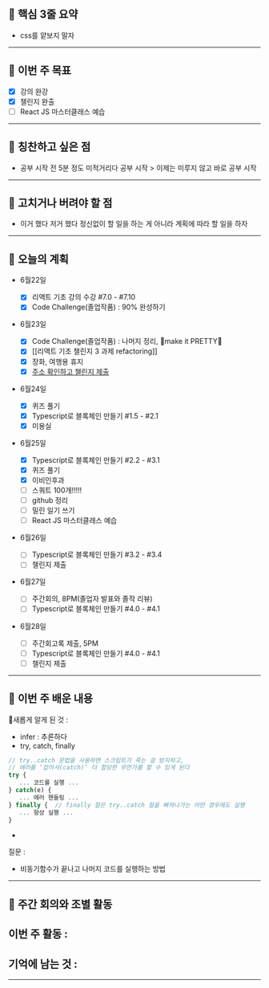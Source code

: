 ##  🦖 **핵심 3줄 요약**
- css를 얕보지 말자
---
## 🦖 **이번 주 목표**
- [x] 강의 완강
- [x] 챌린지 완출
- [ ] React JS 마스터클래스 예습
---
## 🦖 **칭찬하고 싶은 점**
- 공부 시작 전 5분 정도 미적거리다 공부 시작 > 이제는 미루지 않고 바로 공부 시작
---
## 🦖 **고치거나 버려야 할 점**
- 이거 했다 저거 했다 정신없이 할 일을 하는 게 아니라 계획에 따라 할 일을 하자
---
## 🦖 **오늘의 계획**
- 6월22일
    - [x] 리액트 기초 강의 수강 #7.0 - #7.10
    - [x] Code Challenge(졸업작품) : 90% 완성하기
- 6월23일
    - [x] Code Challenge(졸업작품) : 나머지 정리, 🦖make it PRETTY🦖
    - [x] [[리액트 기초 챌린지 3 과제 refactoring]]
    - [x] 장화, 여행용 휴지
    - [x] [주소 확인하고 챌린지 제출](https://codesandbox.io/p/sandbox/marvel-character-j3zrdf)
- 6월24일

	- [x] 퀴즈 풀기
	- [x] Typescript로 블록체인 만들기 #1.5 - #2.1
	- [x] 미용실
- 6월25일
	- [x] Typescript로 블록체인 만들기 #2.2 - #3.1
	- [x] 퀴즈 풀기
	- [x] 이비인후과
	- [ ] 스쿼트 100개!!!!!
	- [ ] github 정리
	- [ ] 밀린 일기 쓰기
	- [ ] React JS 마스터클래스 예습
- 6월26일
	- [ ] Typescript로 블록체인 만들기 #3.2 - #3.4
	- [ ] 챌린지 제출
- 6월27일
	- [ ] 주간회의, 8PM(졸업자 발표와 졸작 리뷰)
	- [ ] Typescript로 블록체인 만들기 #4.0 - #4.1
- 6월28일
	- [ ] 주간회고록 제출, 5PM
	- [ ] Typescript로 블록체인 만들기 #4.0 - #4.1
	- [ ] 챌린지 제출
---
## 🦖 **이번 주 배운 내용**
새롭게 알게 된 것 : 
- infer : 추론하다
- try, catch, finally
```js
// try..catch 문법을 사용하면 스크립트가 죽는 걸 방지하고,
// 에러를 ‘잡아서(catch)’ 더 합당한 무언가를 할 수 있게 된다
try {
   ... 코드를 실행 ...
} catch(e) {
   ... 에러 핸들링 ...
} finally {  // finally 절은 try..catch 절을 빠져나가는 어떤 경우에도 실행 
   ... 항상 실행 ...
}
```
- 

질문 :
- 비동기함수가 끝나고 나머지 코드를 실행하는 방법
---
## 🦖 **주간 회의와 조별 활동**
이번 주 활동 :
- 
기억에 남는 것 :
- 
---
